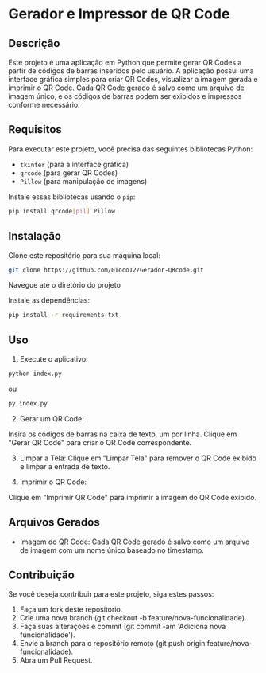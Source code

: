 # Gerador e Impressor de QR Code

## Descrição

Este projeto é uma aplicação em Python que permite gerar QR Codes a partir de códigos de barras inseridos pelo usuário. A aplicação possui uma interface gráfica simples para criar QR Codes, visualizar a imagem gerada e imprimir o QR Code. Cada QR Code gerado é salvo como um arquivo de imagem único, e os códigos de barras podem ser exibidos e impressos conforme necessário.

## Requisitos

Para executar este projeto, você precisa das seguintes bibliotecas Python:

- `tkinter` (para a interface gráfica)
- `qrcode` (para gerar QR Codes)
- `Pillow` (para manipulação de imagens)

Instale essas bibliotecas usando o `pip`:

```bash
pip install qrcode[pil] Pillow
```

## Instalação
Clone este repositório para sua máquina local:

```bash
git clone https://github.com/0Toco12/Gerador-QRcode.git
```

Navegue até o diretório do projeto

Instale as dependências:

```bash
pip install -r requirements.txt
```

## Uso
1. Execute o aplicativo:

  ```bash
  python index.py
  ```
  ou
  ```bash
  py index.py
  ```

2. Gerar um QR Code:

  Insira os códigos de barras na caixa de texto, um por linha.
  Clique em "Gerar QR Code" para criar o QR Code correspondente.

3. Limpar a Tela:
  Clique em "Limpar Tela" para remover o QR Code exibido e limpar a entrada de texto.

4. Imprimir o QR Code:

  Clique em "Imprimir QR Code" para imprimir a imagem do QR Code exibido.

## Arquivos Gerados
  - Imagem do QR Code: Cada QR Code gerado é salvo como um arquivo de imagem com um nome único baseado no timestamp.

## Contribuição

Se você deseja contribuir para este projeto, siga estes passos:

1. Faça um fork deste repositório.
2. Crie uma nova branch (git checkout -b feature/nova-funcionalidade).
3. Faça suas alterações e commit (git commit -am 'Adiciona nova funcionalidade').
4. Envie a branch para o repositório remoto (git push origin feature/nova-funcionalidade).
5. Abra um Pull Request.
